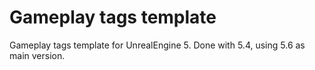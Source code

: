 # Gameplay tags template

Gameplay tags template for UnrealEngine 5. Done with 5.4, using 5.6 as main version.
